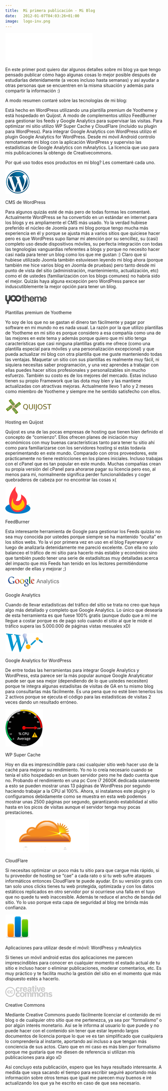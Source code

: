 ```yaml
---
title:  Mi primera publicación - Mi Blog
date:   2012-01-07T04:03:26+01:00
image:  logo-inv.png
---
```

![Gabriel Llera Garcia](logo-inv.png)

En este primer post quiero dar algunos detalles sobre mi blog ya que tengo pensado publicar cómo hago algunas cosas lo mejor posible después de estudiarlas detenidamente (a veces incluso hasta semanas) y así ayudar a otras personas que se encuentren en la misma situación y además para compartir la información :)

A modo resumen contaré sobre las tecnologías de mi blog:

Está hecho en WordPress utilizando una plantilla premium de Yootheme y está hospedado en Quijost. A modo de complementos utilizo FeedBurner para gestionar los feeds y Google Analytics para supervisar las visitas. Para optimizar mi sitio utilizo WP Super Cache y CloudFlare (incluido su plugin para WordPress). Para integrar Google Analytics con WordPress utilizo el plugin Google Analytics for WordPress. Desde mi móvil Android controlo remotamente mi blog con la aplicación WordPress y superviso las estadísticas de Google Analytics con mAnalytics. La licencia que uso para mis publicaciones la obtengo de Creativecommons.

Por qué uso todos esos productos en mi blog? Les comentaré cada uno.

![WordPress](wordpresslogo.png)

CMS de WordPress

Para algunos quizás esté de más pero de todas formas les comentaré. Actualmente WordPress se ha convertido en un estándar en internet para los blogs y es ampliamente el CMS más usado. Yo la verdad hubiese preferido el núcleo de Joomla para mi blog porque tengo mucha más experiencia en él y porque se ajusta más a varios sitios que quiciese hacer pero es que WordPress supo llamar mi atención por su sencillez, su (casi) completo uso desde dispositivos móviles, su perfecta integración con todas las tegnologías vanguardias referentes a blogs y porque no necesito hacer casi nada para tener un blog como los que me gustan :) Claro que si hubiese utilizado Joomla también estuviesen leyendo mi blog ahora (porque también me hice varios blog en Joomla de pruebas) pero tanto desde mi punto de vista del sitio (administración, mantenimiento, actualización, etc) como el de ustedes (familiarización con los blogs comunes) no habría sido el mejor. Quizás haya alguna excepción pero WordPress parece ser induscutiblemente la mejor opción para tener un blog.

![Yootheme](yoothemelogo.png)

Plantillas premium de Yootheme

Yo soy de los que no se gastan el dinero tan fácilmente y pagar por software en mi mundo no es nada usual. La razón por la que utilizo plantillas de Yootheme en mi sitio es porque considero a esa compañía como una de las mejores en este tema y además porque quiero que mi sitio tenga características que casi ninguna plantillas gratis me ofrece (como una plantilla especial para móviles y una personalización excepcional) y que pueda actualizar mi blog con otra plantilla que me guste manteniendo todas las ventajas. Maquetar un sitio con sus plantillas es realmente muy fácil, ni siquiera necesitas saber programación, y una vez aprendes a trabajar con ellas puedes hacer sitios profesionales y personalizables sin mucho esfuerzo. También su costo es de los mejores del mercado. Estas incluso tienen su propio Framework que las dota muy bien y las mantiene actualizadas con atractivas mejoras. Actualmente llevo 1 año y 2 meses como miembro de Yootheme y siempre me he sentido satisfecho con ellos.

![Quijost](quijostlogo.png)

Hosting en Quijost

Quijost es una de las pocas empresas de hosting que tienen bien definido el concepto de “comienzo”. Ellos ofrecen planes de iniciación muy económicos con muy buenas características tanto para tener tu sitio ahí como para familiarizarse con los servidores hosting si estás todavía experimentando en este mundo. Comparado con otros proveedores, este prácticamente no tiene restricciones en los planes iniciales. Incluso trabajas con el cPanel que es tan popular en este mundo. Muchas compañías crean su propia versión del cPanel para ahorarse pagar su licencia pero eso, al menos para mi, normalmente significa perder funcionalidades y coger quebraderos de cabeza por no encontrar las cosas x(

![FeedBurner](feedburnerlogo.png)

FeedBurner

Esta interesante herramienta de Google para gestionar los Feeds quizás no sea muy conocida por ustedes porque siempre se ha mantenido “oculta” en los sitios webs. Yo la vi por primera vez en uso en el blog Fayerwayer y luego de analizarla detenidamente me pareció excelente. Con ella no solo balanceo el tráfico de mi sitio para hacerlo más estable y económico sino que también puedo tener una serie de estadísitcas muy detalladas acerca del impacto que mis Feeds han tenido en los lectores permitiéndome aprender de ellas y mejorar ;)

![Google Analytics](googleyticslogo.png)

Google Analytics

Cuando de llevar estadísticas del tráfico del sitio se trata no creo que haya algo más detallado y completo que Google Analytics. Lo único que desearía de esta herramienta es que fuese 100% gratis (aunque dudo que a mí me llegue a costar porque es de pago solo cuando el sitio al que le mide el tráfico supera las 5.000.000 de páginas vistas mesuales xD)

![Wordpress Analytics](WordpressAnalytics.png)

Google Analytics for WordPress

De entre todas las herramientas para integrar Google Analytics y WordPress, esta parece ser la más popular aunque Google Analyticator puede ser que sea mejor (dependiendo de lo que ustedes necesiten) porque te integra algunas estadísitas de visitas de GA en tu mismo blog para consultarlas más fácilmente. Es una pena que no esté bien tenerlos los 2 activos porque se ejecuta el código para las estadísticas de visitas 2 veces dando un resultado erróneo.

![Wordpress Super Cache](WP_SC.png)

WP Super Cache

Hoy en día es imprescindible para casi cualquier sitio web hacer uso de la caché para mejorar su rendimiento. Yo no lo creía necesario cuando se tenía el sitio hospedado en un buen servidor pero me he dado cuenta que no. Probando el rendimiento en una pc Core i7 2600K dedicada solamente a esto se pueden mostrar unas 13 páginas de WordPress por segundo haciendo trabajar a la CPU al 100%. Ahora, si instalamos este plugin y lo configuramos debidamente como se muestra en esta web podemos mostrar unas 2500 páginas por segundo, garantizando estabilidad al sitio hasta en los picos de visitas aunque el servidor tenga muy pocas prestaciones.

![CloudFlare Logo](cloudflare-inv.png)

CloudFlare

Si necesitas optimizar un poco más tu sitio para que cargue más rápido, si tu proveedor de hosting se “cae” a cada rato o si tu web sufre ataques informáticos entonces CloudFlare te puede ayudar. En su versión gratis con tan solo unos clicks tienes tu web protegida, optimizada y con los datos estáticos replicados en otro servidor por si ocurriese una falla en el tuyo que no quede tu web inaccesible. Además te reduce el ancho de banda del sitio. Yo lo uso porque esta capa de seguridad al blog me brinda más confianza.

![Analytics](analyticsandroidlogo.png)

Aplicaciones para utilizar desde el móvil: WordPress y mAnalytics

Si tienes un móvil android estas dos aplicaciones me parecen imprescindibles para conocer en cualquier momento el estado actual de tu sitio e incluso hacer o eliminar publicaciones, moderar comentarios, etc. Es muy práctico y te facilita mucho la gestión del sitio en el momento que más dispuesto estés a hacerlo.

![Creative Commons](cclogo-inv.png)

Creative Commons

Mediante Creative Commons puedo fácilmente licenciar el contenido de mi blog o de cualquier otro sitio que me pertenezca, ya sea por “formalismo” o por algún interés monetario. Así se le informa al usuario lo que puede y no puede hacer con el contenido sin tener que estar leyendo largos documentos de licencia porque lo que ve es tan simplificado que cualquiera lo comprendería al instante, aportando así incluso a que tengan más conciencia de sus actos. Claro que en mi caso es más bien por formalismo porque me gustaría que me diesen de referencia si utilizan mis publicaciones para algo xD

Así concluyo esta publicación, espero que les haya resultado interesante. A medida que vaya sacando el tiempo para escribir seguiré aportando más información sobre otros temas que igual me parecen muy buenos e iré actualizando los que ya he escrito en caso de que sea necesario.